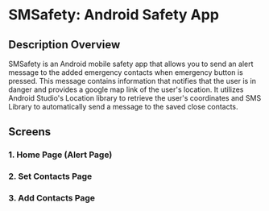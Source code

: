 # SMSafety: Android Safety App

## Description Overview

SMSafety is an Android mobile safety app that allows you to send an alert message to the added emergency contacts when emergency button is pressed.
This message contains information that notifies that the user is in danger and provides a google map link of the user's location. It utilizes Android Studio's Location library to retrieve the user's coordinates and SMS Library to automatically send a message to the saved close contacts.

## Screens

### 1. Home Page (Alert Page) 

### 2. Set Contacts Page

### 3. Add Contacts Page
